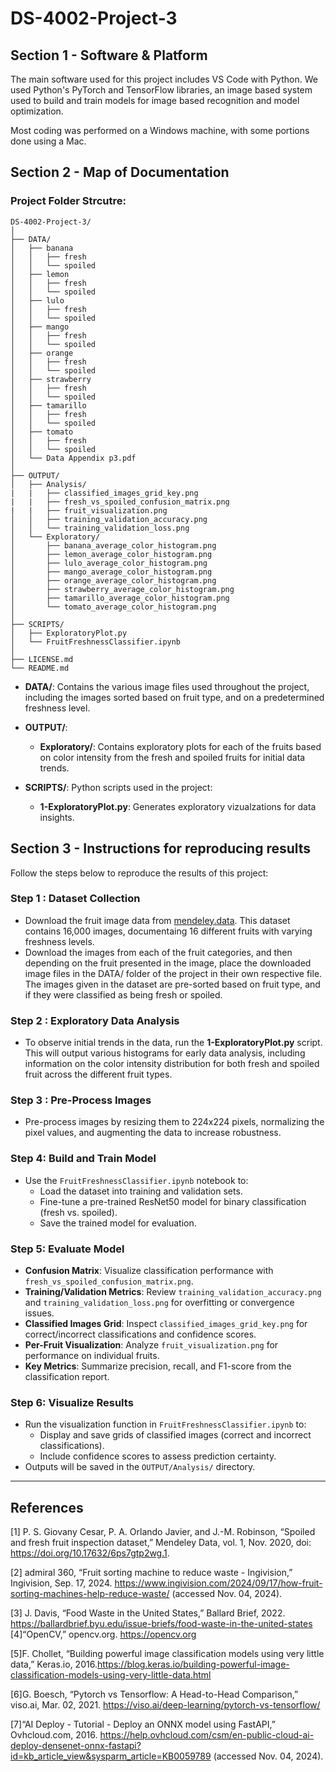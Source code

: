 # DS-4002-Project-3

## Section 1 - Software & Platform

The main software used for this project includes VS Code with Python. We used Python's PyTorch and TensorFlow libraries, an image based system used to build and train models for image based recognition and model optimization. 

Most coding was performed on a Windows machine, with some portions done using a Mac.

## Section 2 - Map of Documentation

### Project Folder Strcutre:

```
DS-4002-Project-3/
│
├── DATA/
│   ├── banana
│   │   ├── fresh
│   │   └── spoiled
│   ├── lemon
│   │   ├── fresh
│   │   └── spoiled
│   ├── lulo
│   │   ├── fresh
│   │   └── spoiled
│   ├── mango
│   │   ├── fresh
│   │   └── spoiled
│   ├── orange
│   │   ├── fresh
│   │   └── spoiled
│   ├── strawberry
│   │   ├── fresh
│   │   └── spoiled
│   ├── tamarillo
│   │   ├── fresh
│   │   └── spoiled
│   ├── tomato
│   │   ├── fresh
│   │   └── spoiled
│   └── Data Appendix p3.pdf
│
├── OUTPUT/
│   ├── Analysis/
|   |   ├── classified_images_grid_key.png
|   |   ├── fresh_vs_spoiled_confusion_matrix.png
|   |   ├── fruit_visualization.png
│   │   ├── training_validation_accuracy.png
│   │   └── training_validation_loss.png
│   └── Exploratory/
│       ├── banana_average_color_histogram.png
│       ├── lemon_average_color_histogram.png
│       ├── lulo_average_color_histogram.png
│       ├── mango_average_color_histogram.png
│       ├── orange_average_color_histogram.png
│       ├── strawberry_average_color_histogram.png
│       ├── tamarillo_average_color_histogram.png
│       └── tomato_average_color_histogram.png
│
├── SCRIPTS/
│   ├── ExploratoryPlot.py
│   └── FruitFreshnessClassifier.ipynb
│
├── LICENSE.md
└── README.md
```

- **DATA/**: Contains the various image files used throughout the project, including the images sorted based on fruit type, and on a predetermined freshness level.
- **OUTPUT/**:
  - **Exploratory/**: Contains exploratory plots for each of the fruits based on color intensity from the fresh and spoiled fruits for initial data trends.
    
- **SCRIPTS/**: Python scripts used in the project:
  - **1-ExploratoryPlot.py**: Generates exploratory vizualzations for data insights.

## Section 3 - Instructions for reproducing results

Follow the steps below to reproduce the results of this project: 
### Step 1 : Dataset Collection 
- Download the fruit image data from [mendeley.data](https://data.mendeley.com/datasets/bdd69gyhv8/1). This dataset contains 16,000 images, documentaing 16 different fruits with varying freshness levels.
- Download the images from each of the fruit categories, and then depending on the fruit presented in the image, place the downloaded image files in the DATA/ folder of the project in their own respective file. The images given in the dataset are pre-sorted based on fruit type, and if they were classified as being fresh or spoiled.

### Step 2 : Exploratory Data Analysis 
- To observe initial trends in the data, run the **1-ExploratoryPlot.py** script. This will output various histograms for early data analysis, including information on the color intensity distribution for both fresh and spoiled fruit across the different fruit types.

### Step 3 : Pre-Process Images
- Pre-process images by resizing them to 224x224 pixels, normalizing the pixel values, and augmenting the data to increase robustness.

### Step 4: Build and Train Model
- Use the `FruitFreshnessClassifier.ipynb` notebook to:
  - Load the dataset into training and validation sets.
  - Fine-tune a pre-trained ResNet50 model for binary classification (fresh vs. spoiled).
  - Save the trained model for evaluation.

### Step 5: Evaluate Model
- **Confusion Matrix**: Visualize classification performance with `fresh_vs_spoiled_confusion_matrix.png`.
- **Training/Validation Metrics**: Review `training_validation_accuracy.png` and `training_validation_loss.png` for overfitting or convergence issues.
- **Classified Images Grid**: Inspect `classified_images_grid_key.png` for correct/incorrect classifications and confidence scores.
- **Per-Fruit Visualization**: Analyze `fruit_visualization.png` for performance on individual fruits.
- **Key Metrics**: Summarize precision, recall, and F1-score from the classification report.

### Step 6: Visualize Results
- Run the visualization function in `FruitFreshnessClassifier.ipynb` to:
  - Display and save grids of classified images (correct and incorrect classifications).
  - Include confidence scores to assess prediction certainty.
- Outputs will be saved in the `OUTPUT/Analysis/` directory.

---

## References 
[1] P. S. Giovany Cesar, P. A. Orlando Javier, and J.-M. Robinson, “Spoiled and fresh fruit inspection dataset,” Mendeley Data, vol. 1, Nov. 2020, doi: https://doi.org/10.17632/6ps7gtp2wg.1.

[2] admiral 360, “Fruit sorting machine to reduce waste - Ingivision,” Ingivision, Sep. 17, 2024. https://www.ingivision.com/2024/09/17/how-fruit-sorting-machines-help-reduce-waste/ (accessed Nov. 04, 2024).

[3] J. Davis, “Food Waste in the United States,” Ballard Brief, 2022. https://ballardbrief.byu.edu/issue-briefs/food-waste-in-the-united-states
[4]“OpenCV,” opencv.org. https://opencv.org

[5]F. Chollet, “Building powerful image classification models using very little data,” Keras.io, 2016.https://blog.keras.io/building-powerful-image-classification-models-using-very-little-data.html

[6]G. Boesch, “Pytorch vs Tensorflow: A Head-to-Head Comparison,” viso.ai, Mar. 02, 2021. https://viso.ai/deep-learning/pytorch-vs-tensorflow/

[7]“AI Deploy - Tutorial - Deploy an ONNX model using FastAPI,” Ovhcloud.com, 2016. https://help.ovhcloud.com/csm/en-public-cloud-ai-deploy-densenet-onnx-fastapi?id=kb_article_view&sysparm_article=KB0059789 (accessed Nov. 04, 2024).
